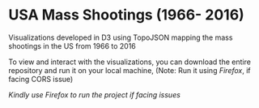# USA Mass Shootings (1966- 2016)
Visualizations developed in D3 using TopoJSON mapping the mass shootings in the US from 1966 to 2016
 
 To view and interact with the visualizations, you can download the entire repository and run it on your local machine, (Note: Run it using *Firefox*, if facing CORS issue)
 
 *Kindly use Firefox to run the project if facing issues*
